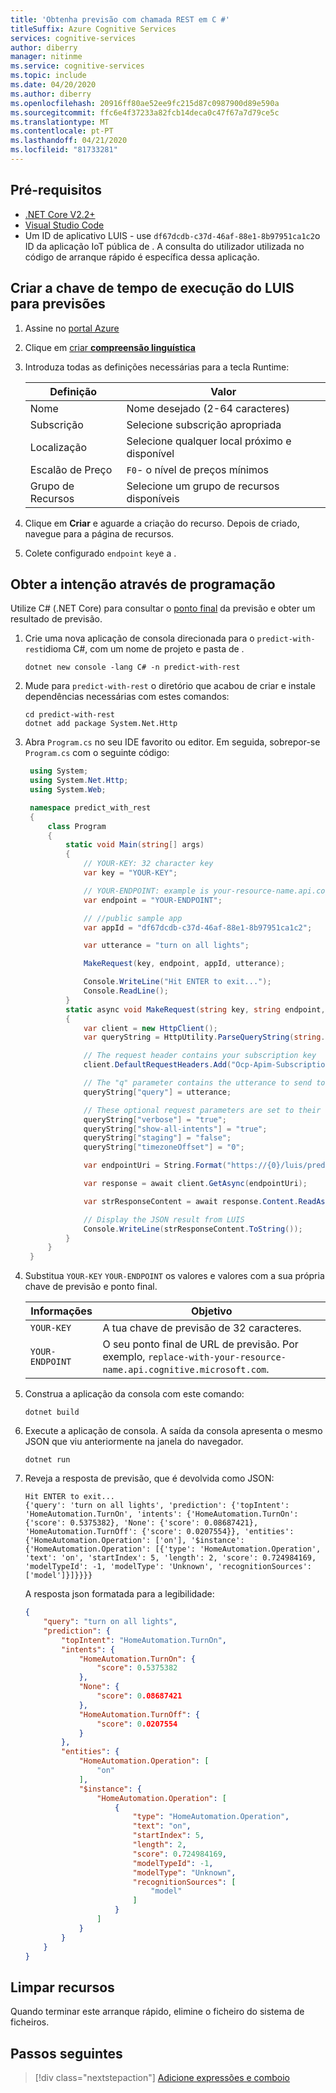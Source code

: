 ```yaml
---
title: 'Obtenha previsão com chamada REST em C #'
titleSuffix: Azure Cognitive Services
services: cognitive-services
author: diberry
manager: nitinme
ms.service: cognitive-services
ms.topic: include
ms.date: 04/20/2020
ms.author: diberry
ms.openlocfilehash: 20916ff80ae52ee9fc215d87c0987900d89e590a
ms.sourcegitcommit: ffc6e4f37233a82fcb14deca0c47f67a7d79ce5c
ms.translationtype: MT
ms.contentlocale: pt-PT
ms.lasthandoff: 04/21/2020
ms.locfileid: "81733281"
---
```

## <a name="prerequisites"></a>Pré-requisitos

* [.NET Core V2.2+](https://dotnet.microsoft.com/download)
* [Visual Studio Code](https://code.visualstudio.com/)
* Um ID de aplicativo LUIS - use `df67dcdb-c37d-46af-88e1-8b97951ca1c2`o ID da aplicação IoT pública de . A consulta do utilizador utilizada no código de arranque rápido é específica dessa aplicação.

## <a name="create-luis-runtime-key-for-predictions"></a>Criar a chave de tempo de execução do LUIS para previsões

1. Assine no [portal Azure](https://portal.azure.com)
1. Clique em [criar **compreensão linguística** ](https://ms.portal.azure.com/#create/Microsoft.CognitiveServicesLUISAllInOne)
1. Introduza todas as definições necessárias para a tecla Runtime:

    |Definição|Valor|
    |--|--|
    |Nome|Nome desejado (2-64 caracteres)|
    |Subscrição|Selecione subscrição apropriada|
    |Localização|Selecione qualquer local próximo e disponível|
    |Escalão de Preço|`F0`- o nível de preços mínimos|
    |Grupo de Recursos|Selecione um grupo de recursos disponíveis|

1. Clique em **Criar** e aguarde a criação do recurso. Depois de criado, navegue para a página de recursos.
1. Colete configurado `endpoint` `key`e a .

## <a name="get-intent-programmatically"></a>Obter a intenção através de programação

Utilize C# (.NET Core) para consultar o [ponto final](https://aka.ms/luis-apim-v3-prediction) da previsão e obter um resultado de previsão.

1. Crie uma nova aplicação de consola direcionada para o `predict-with-rest`idioma C#, com um nome de projeto e pasta de .

    ```console
    dotnet new console -lang C# -n predict-with-rest
    ```

1. Mude para `predict-with-rest` o diretório que acabou de criar e instale dependências necessárias com estes comandos:

    ```console
    cd predict-with-rest
    dotnet add package System.Net.Http
    ```

1. Abra `Program.cs` no seu IDE favorito ou editor. Em seguida, sobrepor-se `Program.cs` com o seguinte código:

   ```csharp
    using System;
    using System.Net.Http;
    using System.Web;

    namespace predict_with_rest
    {
        class Program
        {
            static void Main(string[] args)
            {
                // YOUR-KEY: 32 character key
                var key = "YOUR-KEY";

                // YOUR-ENDPOINT: example is your-resource-name.api.cognitive.microsoft.com
                var endpoint = "YOUR-ENDPOINT";

                // //public sample app
                var appId = "df67dcdb-c37d-46af-88e1-8b97951ca1c2";

                var utterance = "turn on all lights";

                MakeRequest(key, endpoint, appId, utterance);

                Console.WriteLine("Hit ENTER to exit...");
                Console.ReadLine();
            }
            static async void MakeRequest(string key, string endpoint, string appId, string utterance)
            {
                var client = new HttpClient();
                var queryString = HttpUtility.ParseQueryString(string.Empty);

                // The request header contains your subscription key
                client.DefaultRequestHeaders.Add("Ocp-Apim-Subscription-Key", key);

                // The "q" parameter contains the utterance to send to LUIS
                queryString["query"] = utterance;

                // These optional request parameters are set to their default values
                queryString["verbose"] = "true";
                queryString["show-all-intents"] = "true";
                queryString["staging"] = "false";
                queryString["timezoneOffset"] = "0";

                var endpointUri = String.Format("https://{0}/luis/prediction/v3.0/apps/{1}/slots/production/predict?query={2}", endpoint, appId, queryString);

                var response = await client.GetAsync(endpointUri);

                var strResponseContent = await response.Content.ReadAsStringAsync();

                // Display the JSON result from LUIS
                Console.WriteLine(strResponseContent.ToString());
            }
        }
    }

   ```

1. Substitua `YOUR-KEY` `YOUR-ENDPOINT` os valores e valores com a sua própria chave de previsão e ponto final.

    |Informações|Objetivo|
    |--|--|
    |`YOUR-KEY`|A tua chave de previsão de 32 caracteres.|
    |`YOUR-ENDPOINT`| O seu ponto final de URL de previsão. Por exemplo, `replace-with-your-resource-name.api.cognitive.microsoft.com`.|

1. Construa a aplicação da consola com este comando:

    ```console
    dotnet build
    ```

1. Execute a aplicação de consola. A saída da consola apresenta o mesmo JSON que viu anteriormente na janela do navegador.

    ```console
    dotnet run
    ```

1. Reveja a resposta de previsão, que é devolvida como JSON:

    ```console
    Hit ENTER to exit...
    {'query': 'turn on all lights', 'prediction': {'topIntent': 'HomeAutomation.TurnOn', 'intents': {'HomeAutomation.TurnOn': {'score': 0.5375382}, 'None': {'score': 0.08687421}, 'HomeAutomation.TurnOff': {'score': 0.0207554}}, 'entities': {'HomeAutomation.Operation': ['on'], '$instance': {'HomeAutomation.Operation': [{'type': 'HomeAutomation.Operation', 'text': 'on', 'startIndex': 5, 'length': 2, 'score': 0.724984169, 'modelTypeId': -1, 'modelType': 'Unknown', 'recognitionSources': ['model']}]}}}}
    ```

    A resposta json formatada para a legibilidade:

    ```JSON
    {
        "query": "turn on all lights",
        "prediction": {
            "topIntent": "HomeAutomation.TurnOn",
            "intents": {
                "HomeAutomation.TurnOn": {
                    "score": 0.5375382
                },
                "None": {
                    "score": 0.08687421
                },
                "HomeAutomation.TurnOff": {
                    "score": 0.0207554
                }
            },
            "entities": {
                "HomeAutomation.Operation": [
                    "on"
                ],
                "$instance": {
                    "HomeAutomation.Operation": [
                        {
                            "type": "HomeAutomation.Operation",
                            "text": "on",
                            "startIndex": 5,
                            "length": 2,
                            "score": 0.724984169,
                            "modelTypeId": -1,
                            "modelType": "Unknown",
                            "recognitionSources": [
                                "model"
                            ]
                        }
                    ]
                }
            }
        }
    }
    ```

## <a name="clean-up-resources"></a>Limpar recursos

Quando terminar este arranque rápido, elimine o ficheiro do sistema de ficheiros.

## <a name="next-steps"></a>Passos seguintes

> [!div class="nextstepaction"]
> [Adicione expressões e comboio](../get-started-get-model-rest-apis.md)